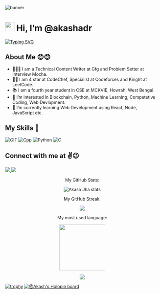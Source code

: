 ![banner](images/banner_2.0.png)
# <img width="30" src="https://camo.githubusercontent.com/e8e7b06ecf583bc040eb60e44eb5b8e0ecc5421320a92929ce21522dbc34c891/68747470733a2f2f6d656469612e67697068792e636f6d2f6d656469612f6876524a434c467a6361737252346961377a2f67697068792e676966"> Hi, I’m @akashadr

[![Typing SVG](https://readme-typing-svg.herokuapp.com?center=true&color=4FF7CF&lines=Welcome+to+my+profile+%F0%9F%A4%97%F0%9F%A4%97;I+Love+new+technologies+%E2%9D%A4%EF%B8%8F%F0%9F%98%8D;Like+Blockchain%2C+ML%2C+AI%F0%9F%98%81%F0%9F%98%81+)](https://git.io/typing-svg)

## **About Me 😊😊**

- 👨🏻‍🎓 I am a Technical Content Writer at Gfg and Problem Setter at Interview Mocha.
- 👨‍💻 I am 4 star at CodeChef, Specialist at Codeforces and Knight at LeetCode.
- 📚 I am a fourth year student in CSE at MCKVIE, Howrah, West Bengal.
- 👀 I’m interested in Blockchain, Python, Machine Learning, Competetive Coding, Web Devlopment.
- 📖 I’m currently learning Web Development using React, Node, JavaScript etc.

## **My Skills 🚀**
![GIT](https://img.shields.io/badge/git-%3776AB.svg?style=for-the-badge&logo=git&logoColor=white&color=F05032)
![Cpp](https://img.shields.io/badge/C%2B%2B-00599C?style=for-the-badge&logo=c%2B%2B&logoColor=white)
![Python](https://img.shields.io/badge/python-%3776AB.svg?style=for-the-badge&logo=python&logoColor=white&color=3776AB)
![C](https://img.shields.io/badge/c-%3776AB.svg?style=for-the-badge&logo=c&logoColor=white&color=A8B9CC)

## **Connect with me at ✌😉**

<div id= "Connect">
 <p>
 <a href="https://twitter.com/adr_akash" target="blank">
  <img src="https://img.shields.io/badge/Twitter-1DA1F2?style=for-the-badge&logo=twitter&logoColor=white">
 </a>  

 <a href="https://www.linkedin.com/in/akash-adr/" target="blank">
  <img src="https://img.shields.io/badge/LinkedIn-0077B5?style=for-the-badge&logo=linkedin&logoColor=white">
 </a>
</p>
</div>


<div>
  <p align="center" 'text-style=Bold;'>My GitHub Stats:</p>

  <p align="center"><img src="https://github-readme-stats.vercel.app/api?username=akashadr&show_icons=true&theme=tokyonight&count_private=true" alt="Akash Jha stats"/>

  <p align="center">My GitHub Streak:</p>

  <p align="center"><img src="https://github-readme-streak-stats.herokuapp.com?user=akashadr&theme=github-dark-blue&date_format=j%20M%5B%20Y%5D"/>

  <p align="center" >My most used language:</p>
    
  <p align="center"><img height="150px" src="https://github-readme-stats.vercel.app/api/top-langs/?username=Exoutia&hide=html&hide_title=true&hide_border=true&layout=compact&langs_count=6&text_color=000&icon_color=fff&bg_color=0,52fa5a,4dfcff,c64dff&theme=graywhite">

  <p align="center"><img src="https://activity-graph.herokuapp.com/graph?username=akashadr&theme=github"></p>

</div>

[![trophy](https://github-profile-trophy.vercel.app/?username=akashadr&theme=onestar)](https://github.com/ryo-ma/github-profile-trophy)
[![@Akash's Holopin board](https://holopin.io/api/user/board?user=akashadr)](https://holopin.io/@akashadr) 


